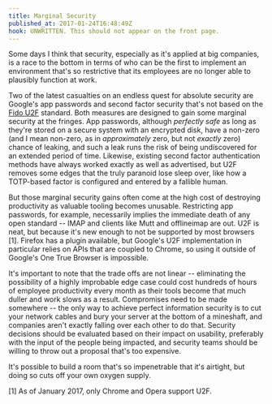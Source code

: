 ```yaml
---
title: Marginal Security
published_at: 2017-01-24T16:48:49Z
hook: UNWRITTEN. This should not appear on the front page.
---
```


Some days I think that security, especially as it's applied
at big companies, is a race to the bottom in terms of who
can be the first to implement an environment that's so
restrictive that its employees are no longer able to
plausibly function at work.

Two of the latest casualties on an endless quest for
absolute security are Google's app passwords and second
factor security that's not based on the [Fido U2F][u2f]
standard. Both measures are designed to gain some marginal
security at the fringes. App passwords, although _perfectly
safe_ as long as they're stored on a secure system with an
encrypted disk, have a non-zero (and I mean non-zero, as in
_approximately_ zero, but not _exactly_ zero) chance of
leaking, and such a leak runs the risk of being
undiscovered for an extended period of time. Likewise,
existing second factor authentication methods have always
worked exactly as well as advertised, but U2F removes some
edges that the truly paranoid lose sleep over, like how a
TOTP-based factor is configured and entered by a fallible
human.

But those marginal security gains often come at the high
cost of destroying productivity as valuable tooling becomes
unusable. Restricting app passwords, for example,
necessarily implies the immediate death of any open
standard -- IMAP and clients like Mutt and offlineimap are
out. U2F is neat, but because it's new enough to not be
supported by most browsers [1]. Firefox has a plugin
available, but Google's U2F implementation in particular
relies on APIs that are coupled to Chrome, so using it
outside of Google's One True Browser is impossible.

It's important to note that the trade offs are not linear
-- eliminating the possibility of a highly improbable edge
case could cost hundreds of hours of employee productivity
every month as their tools become that much duller and work
slows as a result. Compromises need to be made somewhere --
the only way to achieve perfect information security is to
cut your network cables and bury your server at the bottom
of a mineshaft, and companies aren't exactly falling over
each other to do that. Security decisions should be
evaluated based on their impact on usability, preferably
with the input of the people being impacted, and security
teams should be willing to throw out a proposal that's too
expensive.

It's possible to build a room that's so impenetrable that
it's airtight, but doing so cuts off your own oxygen
supply.

[1] As of January 2017, only Chrome and Opera support U2F.

[u2f]: https://en.wikipedia.org/wiki/Universal_2nd_Factor
